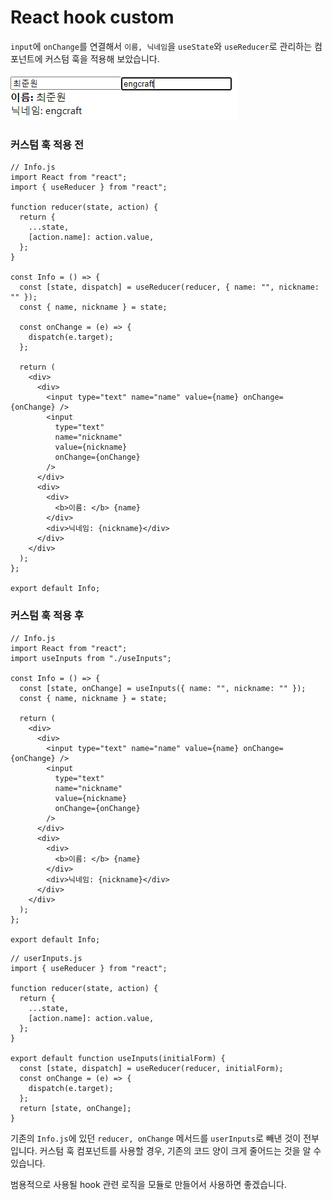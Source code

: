 # React hook custom

`input`에 `onChange`를 연결해서 `이름, 닉네임`을 `useState`와 `useReducer`로 관리하는 컴포넌트에 커스텀 훅을 적용해 보았습니다.

![image-20211023232332426](hook_custom.assets/image-20211023232332426.png)

### 커스텀 훅 적용 전

```react
// Info.js
import React from "react";
import { useReducer } from "react";

function reducer(state, action) {
  return {
    ...state,
    [action.name]: action.value,
  };
}

const Info = () => {
  const [state, dispatch] = useReducer(reducer, { name: "", nickname: "" });
  const { name, nickname } = state;

  const onChange = (e) => {
    dispatch(e.target);
  };

  return (
    <div>
      <div>
        <input type="text" name="name" value={name} onChange={onChange} />
        <input
          type="text"
          name="nickname"
          value={nickname}
          onChange={onChange}
        />
      </div>
      <div>
        <div>
          <b>이름: </b> {name}
        </div>
        <div>닉네임: {nickname}</div>
      </div>
    </div>
  );
};

export default Info;

```

### 커스텀 훅 적용 후

```react
// Info.js
import React from "react";
import useInputs from "./useInputs";

const Info = () => {
  const [state, onChange] = useInputs({ name: "", nickname: "" });
  const { name, nickname } = state;

  return (
    <div>
      <div>
        <input type="text" name="name" value={name} onChange={onChange} />
        <input
          type="text"
          name="nickname"
          value={nickname}
          onChange={onChange}
        />
      </div>
      <div>
        <div>
          <b>이름: </b> {name}
        </div>
        <div>닉네임: {nickname}</div>
      </div>
    </div>
  );
};

export default Info;
```

```react
// userInputs.js
import { useReducer } from "react";

function reducer(state, action) {
  return {
    ...state,
    [action.name]: action.value,
  };
}

export default function useInputs(initialForm) {
  const [state, dispatch] = useReducer(reducer, initialForm);
  const onChange = (e) => {
    dispatch(e.target);
  };
  return [state, onChange];
}
```

기존의 `Info.js`에 있던 `reducer, onChange` 메서드를 `userInputs`로 빼낸 것이 전부입니다. 커스텀 훅 컴포넌트를 사용할 경우, 기존의 코드 양이 크게 줄어드는 것을 알 수 있습니다.

범용적으로 사용될 hook 관련 로직을 모듈로 만들어서 사용하면 좋겠습니다.